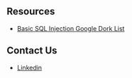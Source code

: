 <!DOCTYPE html>
<html lang="en">
<head>
    <meta charset="UTF-8">
    <meta name="viewport" content="width=device-width, initial-scale=1.0">
    <title>Ethical Hacking for Free</title>
    <style type="tex/css">
        .fullrap{width: 100%;display:grid;}
    </style>
</head>
<body>
    <div class="fullwrap">
        <div class="resources">
            <h2>Resources</h2>
                <ul>
                    <li><a target="_blank" href="https://github.com/MdJahidShah/SQL-Injection-Google-Dork-List/blob/main/Basic-SQL-Injection-Google-Dork-List.html">Basic SQL Injection Google Dork List</a></li>
                </ul>
        </div>
        <div class="contact">
            <h2>Contact Us</h2>
            <ul>
                <li><a href="https://www.linkedin.com/in/md-jahid-shah-js/" target="_blank">Linkedin</a></li>
            </ul>
        </div>
    </div>
</body>
</html>